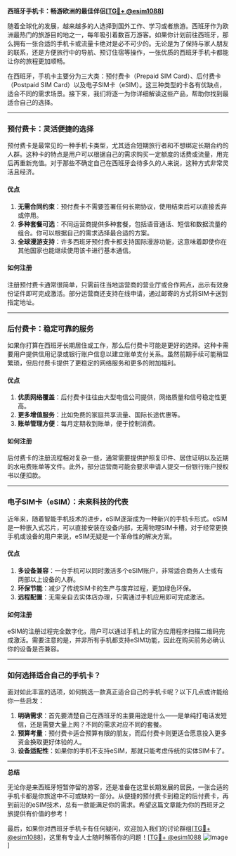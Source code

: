 **西班牙手机卡：畅游欧洲的最佳伴侣[[TG💪+ @esim1088](https://t.me/s/esim1088)]**

随着全球化的发展，越来越多的人选择到国外工作、学习或者旅游。西班牙作为欧洲最热门的旅游目的地之一，每年吸引着数百万游客。如果你计划前往西班牙，那么拥有一张合适的手机卡或流量卡绝对是必不可少的。无论是为了保持与家人朋友的联系，还是方便旅行中的导航、预订住宿等操作，一张优质的西班牙手机卡都能让你的旅程更加顺畅。

在西班牙，手机卡主要分为三大类：预付费卡（Prepaid SIM Card）、后付费卡（Postpaid SIM Card）以及电子SIM卡（eSIM）。这三种类型的卡各有优缺点，适合不同的需求场景。接下来，我们将逐一为你详细解读这些产品，帮助你找到最适合自己的选择。

---

### **预付费卡：灵活便捷的选择**

预付费卡是最常见的一种手机卡类型，尤其适合短期旅行者和不想绑定长期合约的人群。这种卡的特点是用户可以根据自己的需求购买一定额度的话费或流量，用完后再重新充值。对于那些不确定自己在西班牙会待多久的人来说，这种方式非常灵活且经济。

#### **优点**
1. **无需合同约束**：预付费卡不需要签署任何长期协议，使用结束后可以直接丢弃或停用。
2. **多种套餐可选**：不同运营商提供多种套餐，包括语音通话、短信和数据流量的组合。你可以根据自己的需求选择最合适的方案。
3. **全球漫游支持**：许多西班牙预付费卡都支持国际漫游功能，这意味着即使你在其他国家也能继续使用该卡进行基本通信。

#### **如何注册**
注册预付费卡通常很简单，只需前往当地运营商的营业厅或合作网点，出示有效身份证件即可完成激活。部分运营商还支持在线申请，通过邮寄的方式将SIM卡送到指定地址。

---

### **后付费卡：稳定可靠的服务**

如果你打算在西班牙长期居住或工作，那么后付费卡可能是更好的选择。这种卡需要用户提供信用记录或银行账户信息以建立账单支付关系。虽然前期手续可能稍显繁琐，但后付费卡提供了更稳定的网络服务和更多的附加福利。

#### **优点**
1. **优质网络覆盖**：后付费卡往往由大型电信公司提供，网络质量和信号稳定性更高。
2. **更多增值服务**：比如免费的家庭共享流量、国际长途优惠等。
3. **账单管理方便**：每月定期收到账单，便于控制消费。

#### **如何注册**
后付费卡的注册流程相对复杂一些，通常需要提供护照复印件、居住证明以及近期的水电费账单等文件。此外，部分运营商可能会要求申请人提交一份银行账户授权书以便扣款。

---

### **电子SIM卡（eSIM）：未来科技的代表**

近年来，随着智能手机技术的进步，eSIM逐渐成为一种新兴的手机卡形式。eSIM是一种嵌入式芯片，可以直接安装在设备内部，无需物理SIM卡槽。对于经常更换手机或设备的用户来说，eSIM无疑是一个革命性的解决方案。

#### **优点**
1. **多设备兼容**：一台手机可以同时激活多个eSIM账户，非常适合商务人士或有两部以上设备的人群。
2. **环保节能**：减少了传统SIM卡的生产与废弃过程，更加绿色环保。
3. **远程配置**：无需亲自去实体店办理，只需通过手机应用即可完成激活。

#### **如何注册**
eSIM的注册过程完全数字化，用户可以通过手机上的官方应用程序扫描二维码完成激活。需要注意的是，并非所有手机都支持eSIM功能，因此在购买前务必确认你的设备是否兼容。

---

### **如何选择适合自己的手机卡？**

面对如此丰富的选项，如何挑选一款真正适合自己的手机卡呢？以下几点或许能给你一些启发：

1. **明确需求**：首先要清楚自己在西班牙的主要用途是什么——是单纯打电话发短信，还是需要大量上网？不同的需求对应不同的套餐。
2. **预算考量**：预付费卡适合预算有限的朋友，而后付费卡则更适合愿意投入更多资金换取更好体验的人。
3. **设备适配性**：如果你的手机不支持eSIM，那就只能考虑传统的实体SIM卡了。

---

**总结**

无论你是来西班牙短暂停留的游客，还是准备在这里长期发展的居民，一张合适的手机卡都是你旅途中不可或缺的一部分。从便捷的预付费卡到稳定的后付费卡，再到前沿的eSIM技术，总有一款能满足你的需求。希望这篇文章能为你的西班牙之旅提供有价值的参考！

最后，如果你对西班牙手机卡有任何疑问，欢迎加入我们的讨论群组[[TG💪+ @esim1088](https://t.me/s/esim1088)]，这里有专业人士随时解答你的问题！[[TG💪+ @esim1088](https://t.me/s/esim1088) ![Image](https://i.postimg.cc/4NQfJmqS/Snipaste-2025-05-13-00-14-12.png)]
